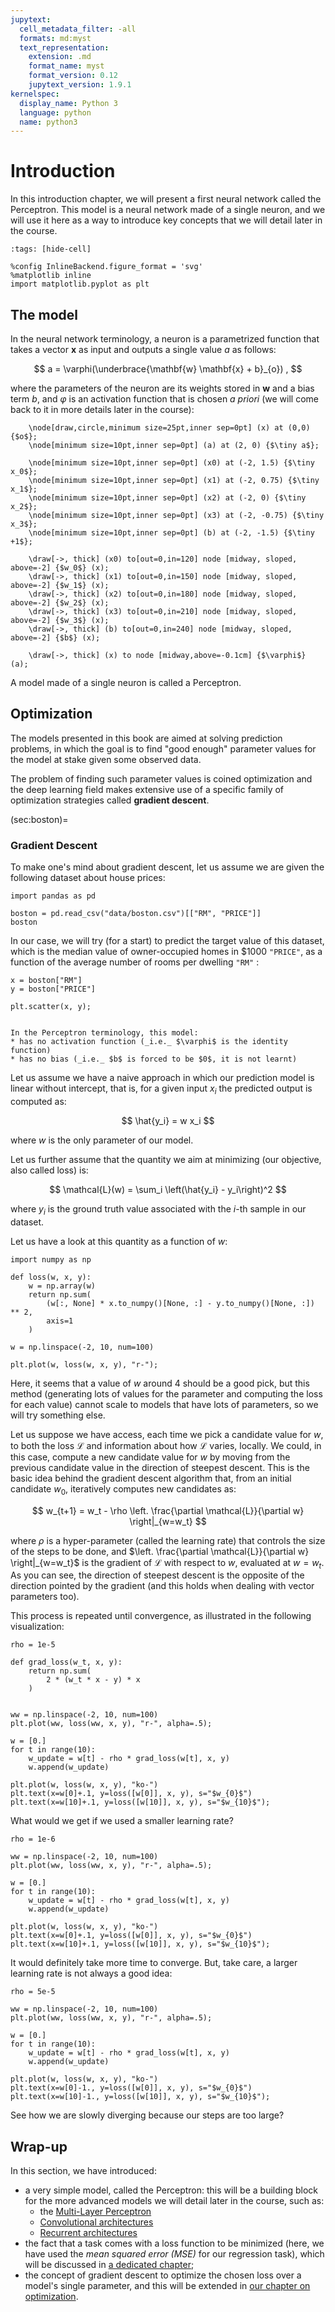 ```yaml
---
jupytext:
  cell_metadata_filter: -all
  formats: md:myst
  text_representation:
    extension: .md
    format_name: myst
    format_version: 0.12
    jupytext_version: 1.9.1
kernelspec:
  display_name: Python 3
  language: python
  name: python3
---
```


# Introduction

In this introduction chapter, we will present a first neural network called
the Perceptron.
This model is a neural network made of a single neuron, and we will use it here as a way to introduce key concepts that we will detail later in the course.

```{code-cell}
:tags: [hide-cell]

%config InlineBackend.figure_format = 'svg'
%matplotlib inline
import matplotlib.pyplot as plt

```

## The model

In the neural network terminology, a neuron is a parametrized function that
takes a vector $\mathbf{x}$ as input and outputs a single value $a$ as follows:

$$
    a = \varphi(\underbrace{\mathbf{w} \mathbf{x} + b}_{o}) ,
$$

where the parameters of the neuron are its weights stored in $\mathbf{w}$
and a bias term $b$, and $\varphi$ is an activation function that is chosen
_a priori_
(we will come back to it in more details later in the course):

```{tikz}
    \node[draw,circle,minimum size=25pt,inner sep=0pt] (x) at (0,0) {$o$};
    \node[minimum size=10pt,inner sep=0pt] (a) at (2, 0) {$\tiny a$};

	\node[minimum size=10pt,inner sep=0pt] (x0) at (-2, 1.5) {$\tiny x_0$};
	\node[minimum size=10pt,inner sep=0pt] (x1) at (-2, 0.75) {$\tiny x_1$};
	\node[minimum size=10pt,inner sep=0pt] (x2) at (-2, 0) {$\tiny x_2$};
	\node[minimum size=10pt,inner sep=0pt] (x3) at (-2, -0.75) {$\tiny x_3$};
	\node[minimum size=10pt,inner sep=0pt] (b) at (-2, -1.5) {$\tiny +1$};

	\draw[->, thick] (x0) to[out=0,in=120] node [midway, sloped, above=-2] {$w_0$} (x);
	\draw[->, thick] (x1) to[out=0,in=150] node [midway, sloped, above=-2] {$w_1$} (x);
	\draw[->, thick] (x2) to[out=0,in=180] node [midway, sloped, above=-2] {$w_2$} (x);
	\draw[->, thick] (x3) to[out=0,in=210] node [midway, sloped, above=-2] {$w_3$} (x);
	\draw[->, thick] (b) to[out=0,in=240] node [midway, sloped, above=-2] {$b$} (x);

	\draw[->, thick] (x) to node [midway,above=-0.1cm] {$\varphi$} (a);
```

A model made of a single neuron is called a Perceptron.

## Optimization

The models presented in this book are aimed at solving prediction problems, in
which the goal is to find "good enough" parameter values for the model at stake
given some observed data.

The problem of finding such parameter values is coined optimization and the deep
learning field makes extensive use of a specific family of optimization
strategies called **gradient descent**.

(sec:boston)=
### Gradient Descent

To make one's mind about gradient descent, let us assume we are given
the following dataset about house prices:

```{code-cell}
import pandas as pd

boston = pd.read_csv("data/boston.csv")[["RM", "PRICE"]]
boston
```

In our case, we will try (for a start) to predict the target value of this
dataset, which is the median value of owner-occupied homes in $1000
`"PRICE"`, as a function of the average number of rooms per dwelling `"RM"` :

```{code-cell}
x = boston["RM"]
y = boston["PRICE"]

plt.scatter(x, y);
```

```{sidebar} A short note on this model

In the Perceptron terminology, this model:
* has no activation function (_i.e._ $\varphi$ is the identity function)
* has no bias (_i.e._ $b$ is forced to be $0$, it is not learnt)
```

Let us assume we have a naive approach in which our prediction model is linear
without intercept, that is, for a given input $x_i$ the predicted output is
computed as:

$$
    \hat{y_i} = w x_i
$$

where $w$ is the only parameter of our model.

Let us further assume that the quantity we aim at minimizing
(our objective, also called loss) is:

$$
    \mathcal{L}(w) = \sum_i \left(\hat{y_i} - y_i\right)^2
$$

where $y_i$ is the ground truth value associated with the $i$-th sample in our
dataset.

Let us have a look at this quantity as a function of $w$:

```{code-cell}
import numpy as np

def loss(w, x, y):
    w = np.array(w)
    return np.sum(
        (w[:, None] * x.to_numpy()[None, :] - y.to_numpy()[None, :]) ** 2,
        axis=1
    )

w = np.linspace(-2, 10, num=100)

plt.plot(w, loss(w, x, y), "r-");
```

Here, it seems that a value of $w$ around 4 should be a good pick, but this
method (generating lots of values for the parameter and computing the loss for
each value) cannot scale to models that have lots of parameters, so we will
try something else.

Let us suppose we have access, each time we pick a candidate value for $w$,
to both the loss $\mathcal{L}$ and information about how $\mathcal{L}$ varies,
locally.
We could, in this case, compute a new candidate value for $w$ by moving from
the previous candidate value in the direction of steepest descent.
This is the basic idea behind the gradient descent algorithm that, from an
initial candidate $w_0$, iteratively computes new candidates as:

$$
    w_{t+1} = w_t - \rho \left. \frac{\partial \mathcal{L}}{\partial w} \right|_{w=w_t}
$$

where $\rho$ is a hyper-parameter (called the learning rate)
that controls the size of the steps to be done, and
$\left. \frac{\partial \mathcal{L}}{\partial w} \right|_{w=w_t}$ is the
gradient of
$\mathcal{L}$ with respect to $w$, evaluated at $w=w_t$.
As you can see, the direction of steepest descent is the opposite of the
direction pointed by the gradient (and this holds when dealing with vector
parameters too).

This process is repeated until convergence, as illustrated in the following
visualization:

```{code-cell}
rho = 1e-5

def grad_loss(w_t, x, y):
    return np.sum(
        2 * (w_t * x - y) * x
    )


ww = np.linspace(-2, 10, num=100)
plt.plot(ww, loss(ww, x, y), "r-", alpha=.5);

w = [0.]
for t in range(10):
    w_update = w[t] - rho * grad_loss(w[t], x, y)
    w.append(w_update)

plt.plot(w, loss(w, x, y), "ko-")
plt.text(x=w[0]+.1, y=loss([w[0]], x, y), s="$w_{0}$")
plt.text(x=w[10]+.1, y=loss([w[10]], x, y), s="$w_{10}$");
```

What would we get if we used a smaller learning rate?

```{code-cell}
rho = 1e-6

ww = np.linspace(-2, 10, num=100)
plt.plot(ww, loss(ww, x, y), "r-", alpha=.5);

w = [0.]
for t in range(10):
    w_update = w[t] - rho * grad_loss(w[t], x, y)
    w.append(w_update)

plt.plot(w, loss(w, x, y), "ko-")
plt.text(x=w[0]+.1, y=loss([w[0]], x, y), s="$w_{0}$")
plt.text(x=w[10]+.1, y=loss([w[10]], x, y), s="$w_{10}$");
```

It would definitely take more time to converge.
But, take care, a larger learning rate is not always a good idea:

```{code-cell}
rho = 5e-5

ww = np.linspace(-2, 10, num=100)
plt.plot(ww, loss(ww, x, y), "r-", alpha=.5);

w = [0.]
for t in range(10):
    w_update = w[t] - rho * grad_loss(w[t], x, y)
    w.append(w_update)

plt.plot(w, loss(w, x, y), "ko-")
plt.text(x=w[0]-1., y=loss([w[0]], x, y), s="$w_{0}$")
plt.text(x=w[10]-1., y=loss([w[10]], x, y), s="$w_{10}$");
```

See how we are slowly diverging because our steps are too large?

## Wrap-up

In this section, we have introduced:
* a very simple model, called the Perceptron: this will be a building block for the more advanced models we will detail later in the course, such as:
    * the [Multi-Layer Perceptron](sec:mlp)
    * [Convolutional architectures](sec:cnn)
    * [Recurrent architectures](sec:rnn)
* the fact that a task comes with a loss function to be minimized (here, we have used the _mean squared error (MSE)_ for our regression task), which will be discussed in [a dedicated chapter](sec:loss);
* the concept of gradient descent to optimize the chosen loss over a model's single parameter, and this will be extended in [our chapter on optimization](sec:sgd).
